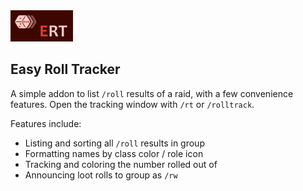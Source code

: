 <img alt="Easy Roll Tracker header logo" src="https://github.com/ErythroGuild/EasyRollTracker/blob/v1.0/rc/EasyRollTracker%20-%20GitHub%20Header.png" height=50/>

Easy Roll Tracker
---

A simple addon to list `/roll` results of a raid, with a few
convenience features. Open the tracking window with `/rt` or
`/rolltrack`.

Features include:
- Listing and sorting all `/roll` results in group
- Formatting names by class color / role icon
- Tracking and coloring the number rolled out of
- Announcing loot rolls to group as `/rw`
